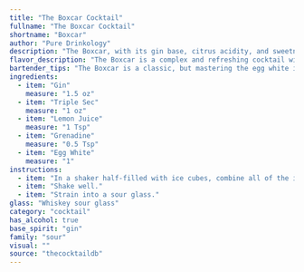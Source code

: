 ```yaml
---
title: "The Boxcar Cocktail"
fullname: "The Boxcar Cocktail"
shortname: "Boxcar"
author: "Pure Drinkology"
description: "The Boxcar, with its gin base, citrus acidity, and sweetness balanced by grenadine, falls firmly into the Sour family.  Its origin remains shrouded in mystery, though it's likely a modern creation, popularized in the mid-20th century, blending classic sour elements with a touch of sweetness. "
flavor_description: "The Boxcar is a complex and refreshing cocktail with a delightful balance of flavors. Gin provides a crisp juniper backbone, complemented by the citrus zest of triple sec and lemon juice. A touch of sweet grenadine adds a subtle floral and fruity note. The addition of egg white creates a light and airy texture, enhancing the overall smoothness. The result is a well-rounded cocktail with a tart and slightly sweet finish. "
bartender_tips: "The Boxcar is a classic, but mastering the egg white is key.  Dry shake vigorously to emulsify the white and build a frothy head.  Then, add ice and shake again.  This creates a velvety texture.  Strain into a chilled coupe for a beautiful, clear presentation.  Don't forget a cherry garnish for a touch of sweetness! "
ingredients:
  - item: "Gin"
    measure: "1.5 oz"
  - item: "Triple Sec"
    measure: "1 oz"
  - item: "Lemon Juice"
    measure: "1 Tsp"
  - item: "Grenadine"
    measure: "0.5 Tsp"
  - item: "Egg White"
    measure: "1"
instructions:
  - item: "In a shaker half-filled with ice cubes, combine all of the ingredients."
  - item: "Shake well."
  - item: "Strain into a sour glass."
glass: "Whiskey sour glass"
category: "cocktail"
has_alcohol: true
base_spirit: "gin"
family: "sour"
visual: ""
source: "thecocktaildb"
---
```


